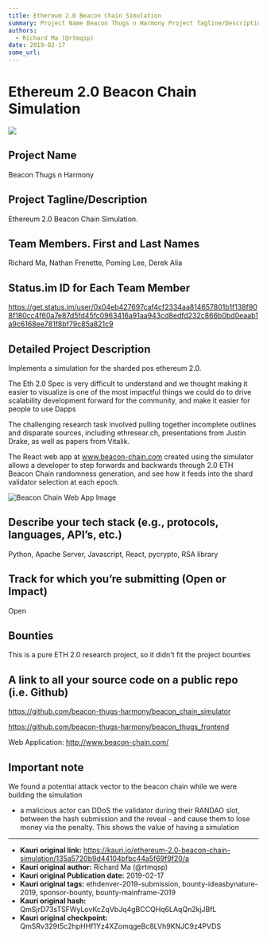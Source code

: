 ```yaml
---
title: Ethereum 2.0 Beacon Chain Simulation
summary: Project Name Beacon Thugs n Harmony Project Tagline/Description Ethereum 2.0 Beacon Chain Simulation. Team Members. First and Last Names Richard Ma, Nathan Frenette, Poming Lee, Derek Alia Status.im ID for Each Team Member https-//get.status.im/user/0x04eb427697caf4cf2334aa814657801b1f138f908f180cc4f60a7e87d5fd45fc0963416a91aa943cd8edfd232c866b0bd0eaab1a9c6168ee781f8bf79c85a821c9 Detailed Project Description Implements a simulation for the sharded pos ethereum 2.0. The Eth 2.0 Spec is very diffi
authors:
  - Richard Ma (@rtmqsp)
date: 2019-02-17
some_url: 
---
```


# Ethereum 2.0 Beacon Chain Simulation

![](https://ipfs.infura.io/ipfs/QmU12FsHAKYo8qVVKwqsw4KGtaqrwQccNfRUVQhSZXjM4m)


## Project Name
Beacon Thugs n Harmony

## Project Tagline/Description
Ethereum 2.0 Beacon Chain Simulation. 

## Team Members. First and Last Names
Richard Ma, Nathan Frenette, Poming Lee, Derek Alia

## Status.im ID for Each Team Member
https://get.status.im/user/0x04eb427697caf4cf2334aa814657801b1f138f908f180cc4f60a7e87d5fd45fc0963416a91aa943cd8edfd232c866b0bd0eaab1a9c6168ee781f8bf79c85a821c9

## Detailed Project Description
Implements a simulation for the sharded pos ethereum 2.0.

The Eth 2.0 Spec is very difficult to understand and we thought making it easier to visualize is one of the most impactful things we could do to drive scalability development forward for the community, and make it easier for people to use Dapps

The challenging research task involved pulling together incomplete outlines and disparate sources, including ethresear.ch, presentations from Justin Drake, as well as papers from Vitalik.

The React web app at www.beacon-chain.com created using the simulator allows a developer to step forwards and backwards through 2.0 ETH Beacon Chain randomness generation, and see how it feeds into the shard validator selection at each epoch.

<img src="https://i.imgur.com/WL1MwSS.png" alt="Beacon Chain Web App Image">

## Describe your tech stack (e.g., protocols, languages, API’s, etc.)
Python,  Apache Server, Javascript, React, pycrypto, RSA library

## Track for which you’re submitting (Open or Impact)
Open

## Bounties
This is a pure ETH 2.0 research project, so it didn't fit the project bounties

## A link to all your source code on a public repo (i.e. Github)
https://github.com/beacon-thugs-harmony/beacon_chain_simulator

https://github.com/beacon-thugs-harmony/beacon_thugs_frontend

Web Application:
http://www.beacon-chain.com/

## Important note
We found a potential attack vector to the beacon chain while we were building the simulation 
- a malicious actor can DDoS the validator during their RANDAO slot, between the hash submission and the reveal - and cause them to lose money via the penalty.
This shows the value of having a simulation






---

- **Kauri original link:** https://kauri.io/ethereum-2.0-beacon-chain-simulation/135a5720b9d44104bfbc44a5f69f9f20/a
- **Kauri original author:** Richard Ma (@rtmqsp)
- **Kauri original Publication date:** 2019-02-17
- **Kauri original tags:** ethdenver-2019-submission, bounty-ideasbynature-2019, sponsor-bounty, bounty-mainframe-2019
- **Kauri original hash:** QmSjrD73sTSFWyLovKcZqVbJq4gBCCQHq6LAqQn2kjJBfL
- **Kauri original checkpoint:** QmSRv329t5c2hpHHf1Yz4XZomqgeBc8LVh9KNJC9z4PVDS



